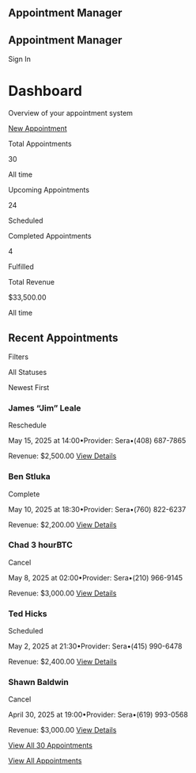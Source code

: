 ## Appointment Manager

## Appointment Manager

Sign In

# Dashboard

Overview of your appointment system

[New Appointment](https://scheduleing.replit.app/appointments/new)

Total Appointments

30

All time

Upcoming Appointments

24

Scheduled

Completed Appointments

4

Fulfilled

Total Revenue

$33,500.00

All time

## Recent Appointments

Filters

All Statuses

Newest First

### James “Jim” Leale

Reschedule

May 15, 2025 at 14:00•Provider: Sera•(408) 687-7865

Revenue: $2,500.00 [View Details](https://scheduleing.replit.app/appointments/4)

### Ben Stluka

Complete

May 10, 2025 at 18:30•Provider: Sera•(760) 822-6237

Revenue: $2,200.00 [View Details](https://scheduleing.replit.app/appointments/8)

### Chad 3 hourBTC

Cancel

May 8, 2025 at 02:00•Provider: Sera•(210) 966-9145

Revenue: $3,000.00 [View Details](https://scheduleing.replit.app/appointments/9)

### Ted Hicks

Scheduled

May 2, 2025 at 21:30•Provider: Sera•(415) 990-6478

Revenue: $2,400.00 [View Details](https://scheduleing.replit.app/appointments/40)

### Shawn Baldwin

Cancel

April 30, 2025 at 19:00•Provider: Sera•(619) 993-0568

Revenue: $3,000.00 [View Details](https://scheduleing.replit.app/appointments/39)

[View All 30 Appointments](https://scheduleing.replit.app/appointments)

[View All Appointments](https://scheduleing.replit.app/appointments)